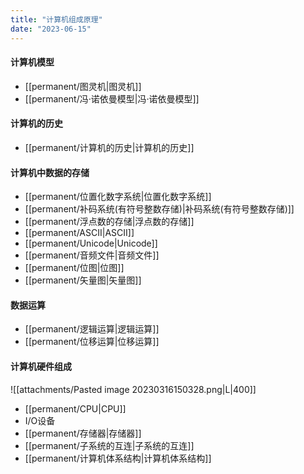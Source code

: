 ```yaml
---
title: "计算机组成原理"
date: "2023-06-15"
---
```


#### 计算机模型
- [[permanent/图灵机|图灵机]]
- [[permanent/冯·诺依曼模型|冯·诺依曼模型]]

#### 计算机的历史
- [[permanent/计算机的历史|计算机的历史]]

#### 计算机中数据的存储
- [[permanent/位置化数字系统|位置化数字系统]]
- [[permanent/补码系统(有符号整数存储)|补码系统(有符号整数存储)]]
- [[permanent/浮点数的存储|浮点数的存储]]
- [[permanent/ASCII|ASCII]]
- [[permanent/Unicode|Unicode]]
- [[permanent/音频文件|音频文件]]
- [[permanent/位图|位图]]
- [[permanent/矢量图|矢量图]]

#### 数据运算
- [[permanent/逻辑运算|逻辑运算]]
- [[permanent/位移运算|位移运算]]

#### 计算机硬件组成
![[attachments/Pasted image 20230316150328.png|L|400]]
- [[permanent/CPU|CPU]]
- I/O设备
- [[permanent/存储器|存储器]]
- [[permanent/子系统的互连|子系统的互连]]
- [[permanent/计算机体系结构|计算机体系结构]]